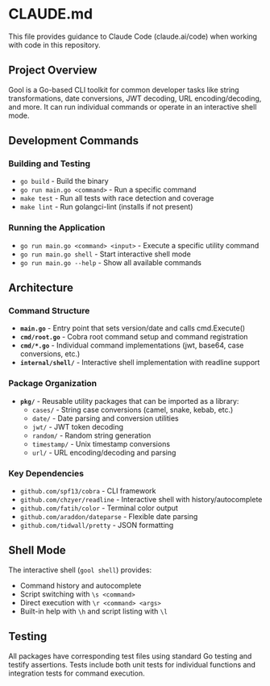 # CLAUDE.md

This file provides guidance to Claude Code (claude.ai/code) when working with code in this repository.

## Project Overview

Gool is a Go-based CLI toolkit for common developer tasks like string transformations, date conversions, JWT decoding, URL encoding/decoding, and more. It can run individual commands or operate in an interactive shell mode.

## Development Commands

### Building and Testing
- `go build` - Build the binary
- `go run main.go <command>` - Run a specific command
- `make test` - Run all tests with race detection and coverage
- `make lint` - Run golangci-lint (installs if not present)

### Running the Application
- `go run main.go <command> <input>` - Execute a specific utility command
- `go run main.go shell` - Start interactive shell mode
- `go run main.go --help` - Show all available commands

## Architecture

### Command Structure
- **`main.go`** - Entry point that sets version/date and calls cmd.Execute()
- **`cmd/root.go`** - Cobra root command setup and command registration
- **`cmd/*.go`** - Individual command implementations (jwt, base64, case conversions, etc.)
- **`internal/shell/`** - Interactive shell implementation with readline support

### Package Organization
- **`pkg/`** - Reusable utility packages that can be imported as a library:
  - `cases/` - String case conversions (camel, snake, kebab, etc.)
  - `date/` - Date parsing and conversion utilities
  - `jwt/` - JWT token decoding
  - `random/` - Random string generation
  - `timestamp/` - Unix timestamp conversions
  - `url/` - URL encoding/decoding and parsing

### Key Dependencies
- `github.com/spf13/cobra` - CLI framework
- `github.com/chzyer/readline` - Interactive shell with history/autocomplete
- `github.com/fatih/color` - Terminal color output
- `github.com/araddon/dateparse` - Flexible date parsing
- `github.com/tidwall/pretty` - JSON formatting

## Shell Mode
The interactive shell (`gool shell`) provides:
- Command history and autocomplete
- Script switching with `\s <command>`
- Direct execution with `\r <command> <args>`
- Built-in help with `\h` and script listing with `\l`

## Testing
All packages have corresponding test files using standard Go testing and testify assertions. Tests include both unit tests for individual functions and integration tests for command execution.